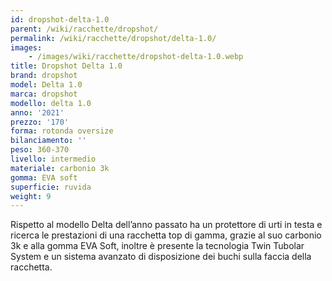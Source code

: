 ```yaml
---
id: dropshot-delta-1.0
parent: /wiki/racchette/dropshot/
permalink: /wiki/racchette/dropshot/delta-1.0/
images:
    - /images/wiki/racchette/dropshot-delta-1.0.webp
title: Dropshot Delta 1.0
brand: dropshot
model: Delta 1.0
marca: dropshot
modello: delta 1.0
anno: '2021'
prezzo: '170'
forma: rotonda oversize
bilanciamento: ''
peso: 360-370
livello: intermedio
materiale: carbonio 3k
gomma: EVA soft
superficie: ruvida
weight: 9
---
```

Rispetto al modello Delta dell’anno passato ha un protettore di urti in testa e ricerca le prestazioni di una racchetta top di gamma, grazie al suo carbonio 3k e alla gomma EVA Soft, inoltre è presente la tecnologia Twin Tubolar System e un sistema avanzato di disposizione dei buchi sulla faccia della racchetta.